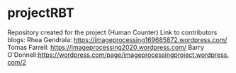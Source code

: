 # projectRBT
Repository created for the project (Human Counter) 
Link to contributors blogs:
Rhea Gendrala: https://imageprocessing169685872.wordpress.com/
Tomas Farrell: https://imageprocessing2020.wordpress.com/
Barry O'Donnell:https://wordpress.com/page/imageprocessingproject.wordpress.com/2
